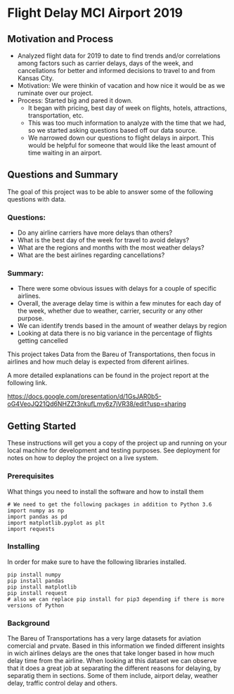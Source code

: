 # Flight Delay MCI Airport 2019

## Motivation and Process

+ Analyzed flight data for 2019 to date to find trends and/or correlations among factors such as carrier delays, days of the week, and cancellations for better and informed decisions to travel to and from Kansas City.
+ Motivation: We were thinkin of vacation and how nice it would be as we ruminate over our project. 
+ Process: Started big and pared it down.
   + It began with pricing, best day of week on flights, hotels, attractions, transportation, etc.
   + This was too much information to analyze with the time that we had, so we started asking questions based off our data source.
   + We narrowed down our questions to flight delays in airport. This would be helpful for someone that would like the least amount of time waiting in an airport.


## Questions and Summary
The goal of this project was to be able to answer some of the following questions with data.

### Questions:
- Do any airline carriers have more delays than others?
- What is the best day of the week for travel to avoid delays?
- What are the regions and months with the most weather delays?
- What are the best airlines regarding cancellations?
### Summary:
- There were some obvious issues with delays for a couple of specific airlines. 
- Overall, the average delay time is within a few minutes for each day of the week, whether due to weather, carrier, security or any other purpose.
- We can identify trends based in the amount of weather delays by region 
- Looking at data there is no big variance in the percentage of flights getting cancelled




This project takes Data from the Bareu of Transportations, then focus in airlines and how much delay is expected from diferent airlines.

A more detailed explanations can be found in the project report at the following link.


https://docs.google.com/presentation/d/1GsJAR0b5-oG4VeoJQ21Qd6NHZZt3nkufLmy6z7jVR38/edit?usp=sharing

## Getting Started

These instructions will get you a copy of the project up and running on your local machine for development and testing purposes. See deployment for notes on how to deploy the project on a live system.

### Prerequisites

What things you need to install the software and how to install them

```
# We need to get the following packages in addition to Python 3.6 
import numpy as np
import pandas as pd
import matplotlib.pyplot as plt
import requests

```

### Installing

In order for make sure to have the following libraries installed.

```
pip install numpy
pip install pandas
pip install matplotlib
pip install request
# also we can replace pip install for pip3 depending if there is more versions of Python 
```

### Background
The Bareu of Transportations has a very large datasets for aviation comercial and prvate. Based in this information we finded different insights in wich airlines delays are the ones that take longer based in how much delay time from the airline.
When looking at this dataset we can observe that it does a great job at separating the different reasons for delaying, by separatig them in sections. 
Some of them include, airport delay, weather delay, traffic control delay and others. 
